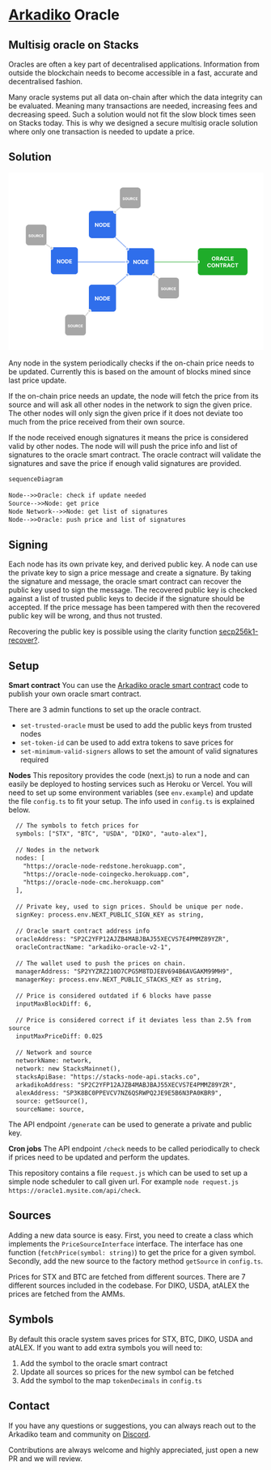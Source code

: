 # [Arkadiko](https://arkadiko.finance/) Oracle

## Multisig oracle on Stacks
Oracles are often a key part of decentralised applications. Information from outside the blockchain needs to become accessible in a fast, accurate and decentralised fashion.

Many oracle systems put all data on-chain after which the data integrity can be evaluated. Meaning many transactions are needed, increasing fees and decreasing speed. Such a solution would not fit the slow block times seen on Stacks today. This is why we designed a secure multisig oracle solution where only one transaction is needed to update a price.

## Solution

![Architecture](https://github.com/arkadiko-dao/oracle-node/blob/main/docs/architecture.png?raw=true)

Any node in the system periodically checks if the on-chain price needs to be updated. Currently this is based on the amount of blocks mined since last price update.

If the on-chain price needs an update, the node will fetch the price from its source and will ask all other nodes in the network to sign the given price. The other nodes will only sign the given price if it does not deviate too much from the price received from their own source.

If the node received enough signatures it means the price is considered valid by other nodes. The node will will push the price info and list of signatures to the oracle smart contract. The oracle contract will validate the signatures and save the price if enough valid signatures are provided.

```mermaid 
sequenceDiagram

Node-->>Oracle: check if update needed
Source-->>Node: get price
Node Network-->>Node: get list of signatures
Node-->>Oracle: push price and list of signatures
```

## Signing

Each node has its own private key, and derived public key. A node can use the private key to sign a price message and create a signature. By taking the signature and message, the oracle smart contract can recover the public key used to sign the message. The recovered public key is checked against a list of trusted public keys to decide if the signature should be accepted. If the price message has been tampered with then the recovered public key will be wrong, and thus not trusted.

Recovering the public key is possible using the clarity function [secp256k1-recover?](https://docs.stacks.co/docs/write-smart-contracts/clarity-language/language-functions#secp256k1-recover).


## Setup

**Smart contract**
You can use the [Arkadiko oracle smart contract](https://explorer.stacks.co/txid/SP2C2YFP12AJZB4MABJBAJ55XECVS7E4PMMZ89YZR.arkadiko-oracle-v2-1?chain=mainnet) code to publish your own oracle smart contract. 

There are 3 admin functions to set up the oracle contract.

 - `set-trusted-oracle` must be used to add the public keys from trusted nodes
 - `set-token-id` can be used to add extra tokens to save prices for
 - `set-minimum-valid-signers` allows to set the amount of valid signatures required

**Nodes**
This repository provides the code (next.js) to run a node and can easily be deployed to hosting services such as Heroku or Vercel. You will need to set up some environment variables (see `env.example`) and update the file `config.ts` to fit your setup. The info used in `config.ts` is explained below.

```
  // The symbols to fetch prices for 
  symbols: ["STX", "BTC", "USDA", "DIKO", "auto-alex"],
  
  // Nodes in the network
  nodes: [
    "https://oracle-node-redstone.herokuapp.com",
    "https://oracle-node-coingecko.herokuapp.com",
    "https://oracle-node-cmc.herokuapp.com"
  ],
  
  // Private key, used to sign prices. Should be unique per node.
  signKey: process.env.NEXT_PUBLIC_SIGN_KEY as string,

  // Oracle smart contract address info 
  oracleAddress: "SP2C2YFP12AJZB4MABJBAJ55XECVS7E4PMMZ89YZR",
  oracleContractName: "arkadiko-oracle-v2-1",

  // The wallet used to push the prices on chain.
  managerAddress: "SP2YYZRZ210D7CPG5M8TDJE8V694B6AVGAKM99MH9",
  managerKey: process.env.NEXT_PUBLIC_STACKS_KEY as string,
  
  // Price is considered outdated if 6 blocks have passe
  inputMaxBlockDiff: 6,

  // Price is considered correct if it deviates less than 2.5% from source
  inputMaxPriceDiff: 0.025 
  
  // Network and source 
  networkName: network,
  network: new StacksMainnet(),
  stacksApiBase: "https://stacks-node-api.stacks.co",
  arkadikoAddress: "SP2C2YFP12AJZB4MABJBAJ55XECVS7E4PMMZ89YZR",
  alexAddress: "SP3K8BC0PPEVCV7NZ6QSRWPQ2JE9E5B6N3PA0KBR9",
  source: getSource(),
  sourceName: source,
  ```

The API endpoint `/generate` can be used to generate a private and public key.

**Cron jobs**
The API endpoint `/check` needs to be called periodically to check if prices need to be updated and perform the updates.

This repository contains a file `request.js` which can be used to set up a simple node scheduler to call given url. For example `node request.js https://oracle1.mysite.com/api/check`.

## Sources
Adding a new data source is easy. First, you need to create a class which implements the `PriceSourceInterface` interface. The interface has one function (`fetchPrice(symbol: string)`) to get the price for a given symbol. Secondly, add the new source to the factory method `getSource` in `config.ts`.

Prices for STX and BTC are fetched from different sources. There are 7 different sources included in the codebase. For DIKO, USDA, atALEX the prices are fetched from the AMMs.

## Symbols  
By default this oracle system saves prices for STX, BTC, DIKO, USDA and atALEX. If you want to add extra symbols you will need to:

 1. Add the symbol to the oracle smart contract
 2. Update all sources so prices for the new symbol can be fetched
 3. Add the symbol to the map `tokenDecimals` in `config.ts`

## Contact  
If you have any questions or suggestions, you can always reach out to the Arkadiko team and community on  [Discord](https://discord.gg/7UB6JjjCNV).

Contributions are always welcome and highly appreciated, just open a new PR and we will review.


